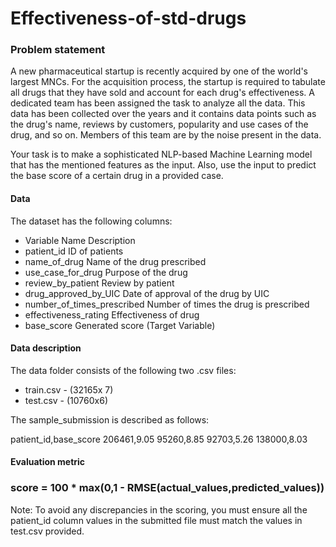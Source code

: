 # Effectiveness-of-std-drugs
 
### Problem statement

A new pharmaceutical startup is recently acquired by one of the world's largest MNCs. For the acquisition process, the startup is required to tabulate all drugs that they have sold and account for each drug's effectiveness. A dedicated team has been assigned the task to analyze all the data. This data has been collected over the years and it contains data points such as the drug's name, reviews by customers, popularity and use cases of the drug, and so on. Members of this team are by the noise present in the data.

Your task is to make a sophisticated NLP-based Machine Learning model that has the mentioned features as the input. Also, use the input to predict the base score of a certain drug in a provided case.

#### Data
The dataset has the following columns:

* Variable Name	Description
* patient_id	ID of patients
* name_of_drug	Name of the drug prescribed
* use_case_for_drug	Purpose of the drug
* review_by_patient	Review by patient
* drug_approved_by_UIC	Date of approval of the drug by UIC
* number_of_times_prescribed	Number of times the drug is prescribed
* effectiveness_rating	Effectiveness of drug
* base_score	Generated score (Target Variable)

#### Data description
The data folder consists of the following two .csv files:

* train.csv - (32165x 7)
* test.csv - (10760x6)

The sample_submission is described as follows:

patient_id,base_score
206461,9.05
95260,8.85
92703,5.26
138000,8.03

#### Evaluation metric

###  score = 100 * max(0,1 - RMSE(actual_values,predicted_values))

Note: To avoid any discrepancies in the scoring, you must ensure all the patient_id column values in the submitted file must match the values in test.csv provided.